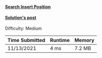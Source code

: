 #### [Search Insert Position](https://leetcode.com/problems/rotate-image/submissions/)

#### [Solution's post](https://leetcode.com/problems/rotate-image/discuss/1575732/c-easiest-solution)

Difficulty: Medium

| Time Submitted | Runtime | Memory  |
|----------------|---------|---------|
| 11/13/2021     | 4 ms    | 7.2 MB  |